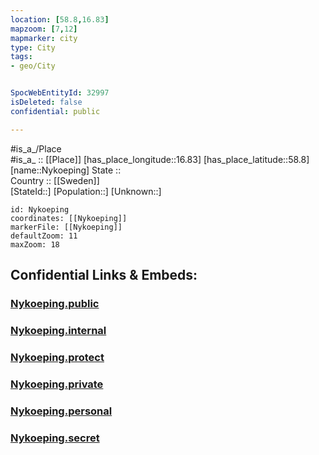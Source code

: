```yaml
---
location: [58.8,16.83] 
mapzoom: [7,12] 
mapmarker: city 
type: City
tags:
- geo/City


SpocWebEntityId: 32997
isDeleted: false
confidential: public

---
```

#is_a_/Place  
#is_a_ :: [[Place]] 
[has_place_longitude::16.83] 
[has_place_latitude::58.8] 
[name::Nykoeping] 
State ::  
Country :: [[Sweden]]  
[StateId::] 
[Population::] 
[Unknown::] 


```leaflet
id: Nykoeping
coordinates: [[Nykoeping]] 
markerFile: [[Nykoeping]] 
defaultZoom: 11 
maxZoom: 18
```


## Confidential Links & Embeds: 

### [Nykoeping.public](/_public/\Earth\Continent\Europe\Europe~North\Sweden\Provinces~Sweden\Södermanland\CityNykoeping.public.md) 

### [Nykoeping.internal](/_internal/\Earth\Continent\Europe\Europe~North\Sweden\Provinces~Sweden\Södermanland\CityNykoeping.internal.md) 

### [Nykoeping.protect](/_protect/\Earth\Continent\Europe\Europe~North\Sweden\Provinces~Sweden\Södermanland\CityNykoeping.protect.md) 

### [Nykoeping.private](/_private/\Earth\Continent\Europe\Europe~North\Sweden\Provinces~Sweden\Södermanland\CityNykoeping.private.md) 

### [Nykoeping.personal](/_personal/\Earth\Continent\Europe\Europe~North\Sweden\Provinces~Sweden\Södermanland\CityNykoeping.personal.md) 

### [Nykoeping.secret](/_secret/\Earth\Continent\Europe\Europe~North\Sweden\Provinces~Sweden\Södermanland\CityNykoeping.secret.md)

